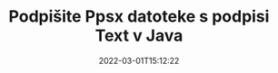 ---
############################# Static ############################
layout: "auto-gen-signature"
date: 2022-03-01T15:12:22
draft: false
operation: Sign
signaturetype: Text
fileformat: Ppsx
productName: Java
lang: sl
productCode: java
otherformats: pdf doc docx docm dot dotm dotx odt ott rtf xls xlsx xlsm xlsb csv ods ots xltx xltm ppt pptx pps ppsx odp otp potx potm pptm ppsm png jpg bmp gif tiff svg webp wmf
breadcrumb: Put Text signature on Ppsx for Java

############################# Head ############################
head_title: "Ustvarite besedilne elektronske podpise v datoteko Ppsx z Java"
head_description: "Vstavite e-podpis Text v datoteko Ppsx za Java z nekaj vrsticami kode. Uporabite API za podpis dokumentov GroupDocs za podpis na desetine formatov datotek."

############################# Header ############################
title: "Podpišite Ppsx datoteke s podpisi Text v Java"
description: "Kako dodati podpis Text z nekaj vrsticami kode Java"
bg_image: "https://cms.admin.containerize.com/templates/aspose/App_Themes/V3/images/bg/header1.png"
bg_overlay: false
button:
    enable: true

############################# SubMenu ############################
submenu:
    enable: true

    left:
        img_alt: "GroupDocs.Signature for Java"
        image: "https://cms.admin.containerize.com/templates/groupdocs/images/product-logos/90x90-noborder/groupdocs-signature-java.png"
        product: "GroupDocs.Signature"
        platform: "Java"



############################# About ############################
about:
    enable: true
    title: "O API-ju GroupDocs.Signature for Java"
    content: |
        [GroupDocs.Signature for Java](https://products.groupdocs.com/signature/java/) je priljubljen API za e-podpisovanje digitalnih dokumentov. Na voljo so podpisi, kot so besedila, slike, digitalna potrdila, črtne kode, QR-kode, žigi ali metapodatki. Podpise lahko postavite na datoteke PDF, dokumente MS Word, delovne zvezke MS Excel, predstavitve MS PowerPoint, datoteke Adobe Photoshop in različne formate slik. Stranke lahko podpišejo svoj dokument in posodabljajo, iščejo, preverjajo, brišejo ali si predogledajo e-podpise, ki so bili na teh dokumentih. Poleg tega je na voljo veliko možnosti za prilagajanje podpisov.
    

############################# Steps ############################
steps:
    enable: true
    title_left: "Koraki za podpis Ppsx z Text v Java"
    content_left: |
        [GroupDocs.Signature for Java](https://products.groupdocs.com/signature/java/) omogoča hitro in enostavno podpisovanje dokumentov Ppsx s podpisi Text.
        
        * Ustvarite primerek razreda podpisa, ki zagotavlja datoteko Ppsx, ki naj bi se podpisala kot pot ali pomnilniški tok
        * Instanciirajte razred SignOptions in nastavite vse zahtevane podatke.
        * Prikličite metodo Signature.Sign(), ki posreduje izhodno datoteko Ppsx ali pomnilniški tok

    title_right: " Sistemske zahteve"
    content_right: |
        GroupDocs.Signature for Java so podprti na vseh glavnih platformah in operacijskih sistemih. Preden izvedete spodnjo kodo, se prepričajte, da imate v sistemu nameščene naslednje predpogoje.

        * Operacijski sistemi: Microsoft Windows, Linux, MacOS
        * Razvojna okolja: NetBeans, Intellij IDEA, Eclipse, etc.
        * Java runtime: J2SE 6.0 and above
        * Pridobite najnovejši GroupDocs.Signature for Java iz [Maven](https://repository.groupdocs.com/webapp/#/artifacts/browse/tree/General/repo/com/groupdocs/groupdocs-signature)
         
    code: |
        ```java    
                
        // Set up input Ppsx file
        String filePath = "input.ppsx";
        // Set up output file
        String outputFilePath = "output.ppsx";

        // Instantiate Signature for input file
        Signature signature = new Signature(filePath);

        //Provide sign options
        TextSignOptions options = new TextSignOptions("John Smith");

        // set signature position
        options.setLeft(50);
        options.setTop(200);

        // sign Ppsx document
        SignResult result = signature.sign(outputFilePath, options);

        ```

############################# Demos ############################
demos:
    enable: true
    title: "Podpisovanje dokumentov Ppsx z Text Live Demo"
    content: |
       Takoj zdaj podpišite datoteko Ppsx z različnimi podpisi, tako da obiščete spletno mesto [GroupDocs.Signature App](https://products.groupdocs.app/signature/family). Brezplačna spletna predstavitev čaka na vas.          

############################# More Formats ############################
more_formats:
    enable: true
    title: "Drugi podprti podpisi Text za Java"
    content: |
        "Ppsx lahko podpišete tudi z drugimi vrstami podpisov. Oglejte si spodnji seznam."
    format: 
       
       
back_to_top:
    enable: true
---